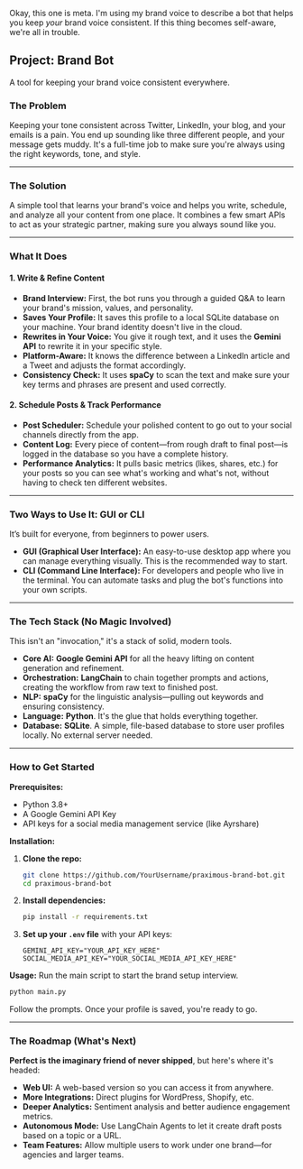 Okay, this one is meta. I'm using my brand voice to describe a bot that helps you keep *your* brand voice consistent. If this thing becomes self-aware, we're all in trouble.

## **Project: Brand Bot**

A tool for keeping your brand voice consistent everywhere.

### **The Problem**

Keeping your tone consistent across Twitter, LinkedIn, your blog, and your emails is a pain. You end up sounding like three different people, and your message gets muddy. It's a full-time job to make sure you're always using the right keywords, tone, and style.

-----

### **The Solution**

A simple tool that learns your brand's voice and helps you write, schedule, and analyze all your content from one place. It combines a few smart APIs to act as your strategic partner, making sure you always sound like you.

-----

### **What It Does**

#### **1. Write & Refine Content**

  * **Brand Interview:** First, the bot runs you through a guided Q\&A to learn your brand's mission, values, and personality.
  * **Saves Your Profile:** It saves this profile to a local SQLite database on your machine. Your brand identity doesn't live in the cloud.
  * **Rewrites in Your Voice:** You give it rough text, and it uses the **Gemini API** to rewrite it in your specific style.
  * **Platform-Aware:** It knows the difference between a LinkedIn article and a Tweet and adjusts the format accordingly.
  * **Consistency Check:** It uses **spaCy** to scan the text and make sure your key terms and phrases are present and used correctly.

#### **2. Schedule Posts & Track Performance**

  * **Post Scheduler:** Schedule your polished content to go out to your social channels directly from the app.
  * **Content Log:** Every piece of content—from rough draft to final post—is logged in the database so you have a complete history.
  * **Performance Analytics:** It pulls basic metrics (likes, shares, etc.) for your posts so you can see what's working and what's not, without having to check ten different websites.

-----

### **Two Ways to Use It: GUI or CLI**

It’s built for everyone, from beginners to power users.

  * **GUI (Graphical User Interface):** An easy-to-use desktop app where you can manage everything visually. This is the recommended way to start.
  * **CLI (Command Line Interface):** For developers and people who live in the terminal. You can automate tasks and plug the bot's functions into your own scripts.

-----

### **The Tech Stack (No Magic Involved)**

This isn't an "invocation," it's a stack of solid, modern tools.

  * **Core AI:** **Google Gemini API** for all the heavy lifting on content generation and refinement.
  * **Orchestration:** **LangChain** to chain together prompts and actions, creating the workflow from raw text to finished post.
  * **NLP:** **spaCy** for the linguistic analysis—pulling out keywords and ensuring consistency.
  * **Language:** **Python**. It's the glue that holds everything together.
  * **Database:** **SQLite**. A simple, file-based database to store user profiles locally. No external server needed.

-----

### **How to Get Started**

**Prerequisites:**

  * Python 3.8+
  * A Google Gemini API Key
  * API keys for a social media management service (like Ayrshare)

**Installation:**

1.  **Clone the repo:**
    ```bash
    git clone https://github.com/YourUsername/praximous-brand-bot.git
    cd praximous-brand-bot
    ```
2.  **Install dependencies:**
    ```bash
    pip install -r requirements.txt
    ```
3.  **Set up your `.env` file** with your API keys:
    ```
    GEMINI_API_KEY="YOUR_API_KEY_HERE"
    SOCIAL_MEDIA_API_KEY="YOUR_SOCIAL_MEDIA_API_KEY_HERE"
    ```

**Usage:**
Run the main script to start the brand setup interview.

```bash
python main.py
```

Follow the prompts. Once your profile is saved, you're ready to go.

-----

### **The Roadmap (What's Next)**

**Perfect is the imaginary friend of never shipped**, but here's where it's headed:

  * **Web UI:** A web-based version so you can access it from anywhere.
  * **More Integrations:** Direct plugins for WordPress, Shopify, etc.
  * **Deeper Analytics:** Sentiment analysis and better audience engagement metrics.
  * **Autonomous Mode:** Use LangChain Agents to let it create draft posts based on a topic or a URL.
  * **Team Features:** Allow multiple users to work under one brand—for agencies and larger teams.
